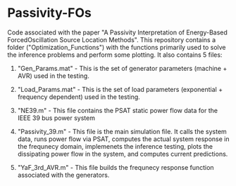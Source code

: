 # Passivity-FOs
Code associated with the paper "A Passivity Interpretation of Energy-Based ForcedOscillation Source Location Methods". This repository contains a folder ("Optimization_Functions") with the functions primarily used to solve the inference problems and perform some plotting. It also contains 5 files:

1) "Gen_Params.mat" - This is the set of generator parameters (machine + AVR) used in the testing.

2) "Load_Params.mat" - This is the set of load parameters (exponential + frequency dependent) used in the testing.

3) "NE39.m" - This file contains the PSAT static power flow data for the IEEE 39 bus power system

4) "Passivity_39.m" - This file is the main simulation file. It calls the system data, runs power flow via PSAT, computes the actual system response in the frequnecy domain, implemenets the inference testing, plots the dissipating power flow in the system, and computes current predictions.

5) "YaF_3rd_AVR.m" - This file builds the frequnecy response function associated with the generators.
